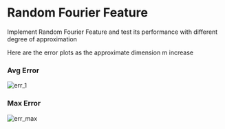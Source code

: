 # Random Fourier Feature

Implement Random Fourier Feature and test its performance with different degree of approximation

Here are the error plots as the approximate dimension m increase

### Avg Error
![err_1](https://user-images.githubusercontent.com/32520353/57575217-79043e80-7414-11e9-8ea8-35b3d2dce92c.png)
### Max Error
![err_max](https://user-images.githubusercontent.com/32520353/57575249-e9ab5b00-7414-11e9-96c4-aa97ad1a44b0.png)
